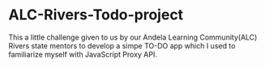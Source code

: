 # ALC-Rivers-Todo-project
This a little challenge given to us by our Andela Learning Community(ALC) Rivers state mentors to develop a simpe TO-DO app which I used to familiarize myself with JavaScript Proxy API.
